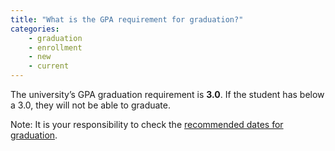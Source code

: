 ```yaml
---
title: "What is the GPA requirement for graduation?"
categories:
    - graduation
    - enrollment
    - new
    - current
---
```

The university’s GPA graduation requirement is **3.0**.  If the student has below a 3.0, they will not be able to graduate.

Note: It is your responsibility to check the [recommended dates for graduation](https://semo.edu/student-support/academic-support/registrar/graduation/index.html#studentrecords).
